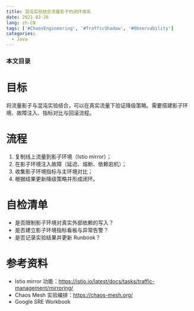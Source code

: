 ```yaml
---
title: 混沌实验结合流量影子的闭环体系
date: 2021-02-26
lang: zh-CN
tags: ['#ChaosEngineering', '#TrafficShadow', '#Observability']
categories:
  - Java
---
```


### 本文目录
<!-- toc -->

# 目标
将流量影子与混沌实验结合，可以在真实流量下验证降级策略。需要搭建影子环境、故障注入、指标对比与回滚流程。

# 流程
1. 复制线上流量到影子环境（Istio mirror）；
2. 在影子环境注入故障（延迟、熔断、依赖宕机）；
3. 收集影子环境指标与主环境对比；
4. 根据结果更新降级策略并形成闭环。

# 自检清单
- 是否限制影子环境对真实外部依赖的写入？
- 是否建立影子环境指标看板与异常告警？
- 是否记录实验结果并更新 Runbook？

# 参考资料
- Istio mirror 功能：https://istio.io/latest/docs/tasks/traffic-management/mirroring/
- Chaos Mesh 实验编排：https://chaos-mesh.org/
- Google SRE Workbook
